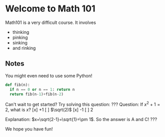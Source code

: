 # Welcome to Math 101
Math101 is a very difficult course. It involves
- thinking
- pinking
- sinking
- and rinking

## Notes
You might even need to use some Python!
```python
def fib(n):
  if n == 0 or n == 1: return n
  return fib(n-1)+fib(n-2)
```
Can't wait to get started? Try solving this question:
???
Question: If $x^2+1=2$, what is $x$?
[x] +1
[ ] $\sqrt(2)$
[x] -1
[ ] 2

Explanation:
$x=\sqrt{2-1}=\sqrt{1}=\pm 1$. So the answer is A and C!
???

We hope you have fun!

